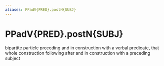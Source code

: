 ```yaml
---
aliases: PPadV{PRED}.postN{SUBJ}
---
```

# PPadV{PRED}.postN{SUBJ}

bipartite particle preceding and in construction with a verbal predicate, that whole construction following after and in construction with a preceding subject